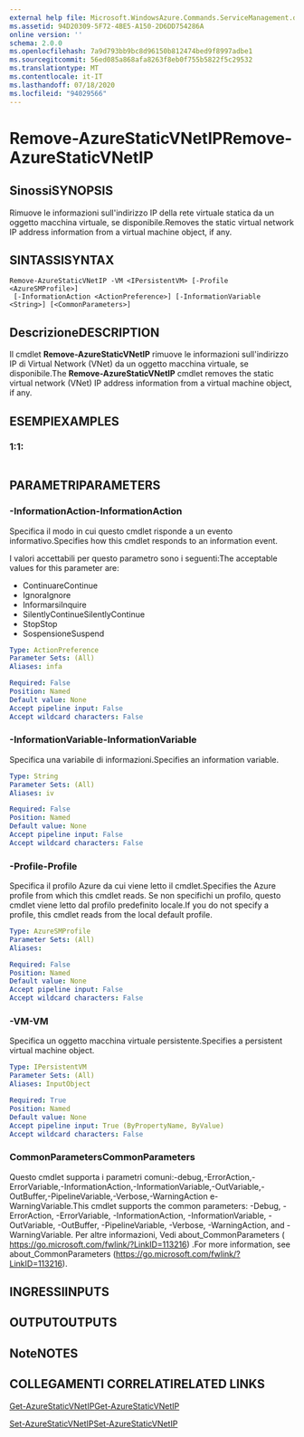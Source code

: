 ```yaml
---
external help file: Microsoft.WindowsAzure.Commands.ServiceManagement.dll-Help.xml
ms.assetid: 94D20309-5F72-4BE5-A150-2D6DD754286A
online version: ''
schema: 2.0.0
ms.openlocfilehash: 7a9d793bb9bc8d96150b812474bed9f8997adbe1
ms.sourcegitcommit: 56ed085a868afa8263f8eb0f755b5822f5c29532
ms.translationtype: MT
ms.contentlocale: it-IT
ms.lasthandoff: 07/18/2020
ms.locfileid: "94029566"
---
```

# <span data-ttu-id="c3cda-101">Remove-AzureStaticVNetIP</span><span class="sxs-lookup"><span data-stu-id="c3cda-101">Remove-AzureStaticVNetIP</span></span>

## <span data-ttu-id="c3cda-102">Sinossi</span><span class="sxs-lookup"><span data-stu-id="c3cda-102">SYNOPSIS</span></span>
<span data-ttu-id="c3cda-103">Rimuove le informazioni sull'indirizzo IP della rete virtuale statica da un oggetto macchina virtuale, se disponibile.</span><span class="sxs-lookup"><span data-stu-id="c3cda-103">Removes the static virtual network IP address information from a virtual machine object, if any.</span></span>

## <span data-ttu-id="c3cda-104">SINTASSI</span><span class="sxs-lookup"><span data-stu-id="c3cda-104">SYNTAX</span></span>

```
Remove-AzureStaticVNetIP -VM <IPersistentVM> [-Profile <AzureSMProfile>]
 [-InformationAction <ActionPreference>] [-InformationVariable <String>] [<CommonParameters>]
```

## <span data-ttu-id="c3cda-105">Descrizione</span><span class="sxs-lookup"><span data-stu-id="c3cda-105">DESCRIPTION</span></span>
<span data-ttu-id="c3cda-106">Il cmdlet **Remove-AzureStaticVNetIP** rimuove le informazioni sull'indirizzo IP di Virtual Network (VNet) da un oggetto macchina virtuale, se disponibile.</span><span class="sxs-lookup"><span data-stu-id="c3cda-106">The **Remove-AzureStaticVNetIP** cmdlet removes the static virtual network (VNet) IP address information from a virtual machine object, if any.</span></span>

## <span data-ttu-id="c3cda-107">ESEMPI</span><span class="sxs-lookup"><span data-stu-id="c3cda-107">EXAMPLES</span></span>

### <span data-ttu-id="c3cda-108">1:</span><span class="sxs-lookup"><span data-stu-id="c3cda-108">1:</span></span>
```

```

## <span data-ttu-id="c3cda-109">PARAMETRI</span><span class="sxs-lookup"><span data-stu-id="c3cda-109">PARAMETERS</span></span>

### <span data-ttu-id="c3cda-110">-InformationAction</span><span class="sxs-lookup"><span data-stu-id="c3cda-110">-InformationAction</span></span>
<span data-ttu-id="c3cda-111">Specifica il modo in cui questo cmdlet risponde a un evento informativo.</span><span class="sxs-lookup"><span data-stu-id="c3cda-111">Specifies how this cmdlet responds to an information event.</span></span>

<span data-ttu-id="c3cda-112">I valori accettabili per questo parametro sono i seguenti:</span><span class="sxs-lookup"><span data-stu-id="c3cda-112">The acceptable values for this parameter are:</span></span>

- <span data-ttu-id="c3cda-113">Continuare</span><span class="sxs-lookup"><span data-stu-id="c3cda-113">Continue</span></span>
- <span data-ttu-id="c3cda-114">Ignora</span><span class="sxs-lookup"><span data-stu-id="c3cda-114">Ignore</span></span>
- <span data-ttu-id="c3cda-115">Informarsi</span><span class="sxs-lookup"><span data-stu-id="c3cda-115">Inquire</span></span>
- <span data-ttu-id="c3cda-116">SilentlyContinue</span><span class="sxs-lookup"><span data-stu-id="c3cda-116">SilentlyContinue</span></span>
- <span data-ttu-id="c3cda-117">Stop</span><span class="sxs-lookup"><span data-stu-id="c3cda-117">Stop</span></span>
- <span data-ttu-id="c3cda-118">Sospensione</span><span class="sxs-lookup"><span data-stu-id="c3cda-118">Suspend</span></span>

```yaml
Type: ActionPreference
Parameter Sets: (All)
Aliases: infa

Required: False
Position: Named
Default value: None
Accept pipeline input: False
Accept wildcard characters: False
```

### <span data-ttu-id="c3cda-119">-InformationVariable</span><span class="sxs-lookup"><span data-stu-id="c3cda-119">-InformationVariable</span></span>
<span data-ttu-id="c3cda-120">Specifica una variabile di informazioni.</span><span class="sxs-lookup"><span data-stu-id="c3cda-120">Specifies an information variable.</span></span>

```yaml
Type: String
Parameter Sets: (All)
Aliases: iv

Required: False
Position: Named
Default value: None
Accept pipeline input: False
Accept wildcard characters: False
```

### <span data-ttu-id="c3cda-121">-Profile</span><span class="sxs-lookup"><span data-stu-id="c3cda-121">-Profile</span></span>
<span data-ttu-id="c3cda-122">Specifica il profilo Azure da cui viene letto il cmdlet.</span><span class="sxs-lookup"><span data-stu-id="c3cda-122">Specifies the Azure profile from which this cmdlet reads.</span></span>
<span data-ttu-id="c3cda-123">Se non specifichi un profilo, questo cmdlet viene letto dal profilo predefinito locale.</span><span class="sxs-lookup"><span data-stu-id="c3cda-123">If you do not specify a profile, this cmdlet reads from the local default profile.</span></span>

```yaml
Type: AzureSMProfile
Parameter Sets: (All)
Aliases: 

Required: False
Position: Named
Default value: None
Accept pipeline input: False
Accept wildcard characters: False
```

### <span data-ttu-id="c3cda-124">-VM</span><span class="sxs-lookup"><span data-stu-id="c3cda-124">-VM</span></span>
<span data-ttu-id="c3cda-125">Specifica un oggetto macchina virtuale persistente.</span><span class="sxs-lookup"><span data-stu-id="c3cda-125">Specifies a persistent virtual machine object.</span></span>

```yaml
Type: IPersistentVM
Parameter Sets: (All)
Aliases: InputObject

Required: True
Position: Named
Default value: None
Accept pipeline input: True (ByPropertyName, ByValue)
Accept wildcard characters: False
```

### <span data-ttu-id="c3cda-126">CommonParameters</span><span class="sxs-lookup"><span data-stu-id="c3cda-126">CommonParameters</span></span>
<span data-ttu-id="c3cda-127">Questo cmdlet supporta i parametri comuni:-debug,-ErrorAction,-ErrorVariable,-InformationAction,-InformationVariable,-OutVariable,-OutBuffer,-PipelineVariable,-Verbose,-WarningAction e-WarningVariable.</span><span class="sxs-lookup"><span data-stu-id="c3cda-127">This cmdlet supports the common parameters: -Debug, -ErrorAction, -ErrorVariable, -InformationAction, -InformationVariable, -OutVariable, -OutBuffer, -PipelineVariable, -Verbose, -WarningAction, and -WarningVariable.</span></span> <span data-ttu-id="c3cda-128">Per altre informazioni, Vedi about_CommonParameters ( https://go.microsoft.com/fwlink/?LinkID=113216) .</span><span class="sxs-lookup"><span data-stu-id="c3cda-128">For more information, see about_CommonParameters (https://go.microsoft.com/fwlink/?LinkID=113216).</span></span>

## <span data-ttu-id="c3cda-129">INGRESSI</span><span class="sxs-lookup"><span data-stu-id="c3cda-129">INPUTS</span></span>

## <span data-ttu-id="c3cda-130">OUTPUT</span><span class="sxs-lookup"><span data-stu-id="c3cda-130">OUTPUTS</span></span>

## <span data-ttu-id="c3cda-131">Note</span><span class="sxs-lookup"><span data-stu-id="c3cda-131">NOTES</span></span>

## <span data-ttu-id="c3cda-132">COLLEGAMENTI CORRELATI</span><span class="sxs-lookup"><span data-stu-id="c3cda-132">RELATED LINKS</span></span>

[<span data-ttu-id="c3cda-133">Get-AzureStaticVNetIP</span><span class="sxs-lookup"><span data-stu-id="c3cda-133">Get-AzureStaticVNetIP</span></span>](./Get-AzureStaticVNetIP.md)

[<span data-ttu-id="c3cda-134">Set-AzureStaticVNetIP</span><span class="sxs-lookup"><span data-stu-id="c3cda-134">Set-AzureStaticVNetIP</span></span>](./Set-AzureStaticVNetIP.md)


